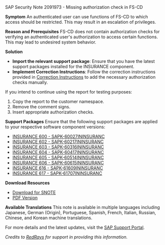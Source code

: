 SAP Security Note 2091973 - Missing authorization check in FS-CD

**Symptom**
An authenticated user can use functions of FS-CD to which access should be restricted. This may result in an escalation of privileges.

**Reason and Prerequisites**
FS-CD does not contain authorization checks for verifying an authenticated user's authorization to access certain functions. This may lead to undesired system behavior.

**Solution**
- **Import the relevant support package**: Ensure that you have the latest support packages installed for the INSURANCE component.
- **Implement Correction Instructions**: Follow the correction instructions provided in [Correction Instructions](https://me.sap.com/corrins/0002091973/21) to add the necessary authorization checks manually.

If you intend to continue using the report for testing purposes:
1. Copy the report to the customer namespace.
2. Remove the comment signs.
3. Insert appropriate authorization checks.

**Support Packages**
Ensure that the following support packages are applied to your respective software component versions:

- [INSURANCE 600 - SAPK-60027ININSURANC](https://me.sap.com/supportpackage/SAPK-60027ININSURANC)
- [INSURANCE 602 - SAPK-60217ININSURANC](https://me.sap.com/supportpackage/SAPK-60217ININSURANC)
- [INSURANCE 603 - SAPK-60316ININSURANC](https://me.sap.com/supportpackage/SAPK-60316ININSURANC)
- [INSURANCE 604 - SAPK-60417ININSURANC](https://me.sap.com/supportpackage/SAPK-60417ININSURANC)
- [INSURANCE 605 - SAPK-60514ININSURANC](https://me.sap.com/supportpackage/SAPK-60514ININSURANC)
- [INSURANCE 606 - SAPK-60615ININSURANC](https://me.sap.com/supportpackage/SAPK-60615ININSURANC)
- [INSURANCE 616 - SAPK-61609ININSURANC](https://me.sap.com/supportpackage/SAPK-61609ININSURANC)
- [INSURANCE 617 - SAPK-61707ININSURANC](https://me.sap.com/supportpackage/SAPK-61707ININSURANC)

**Download Resources**
- [Download for SNOTE](https://notesdownloads.sap.com/note/0040000012429372017)
- [PDF Version](https://me.sap.com/sap/support/sfm/notes/print/0002091973?language=en-US&token=A946CC8D4E7C7A8778EE6DB23C2B8AE9)

**Available Translations**
This note is available in multiple languages including Japanese, German (Origin), Portuguese, Spanish, French, Italian, Russian, Chinese, and Korean machine translations.

For more details and the latest updates, visit the [SAP Support Portal](https://me.sap.com/).

*Credits to [RedRays](https://redrays.io) for support in providing this information.*